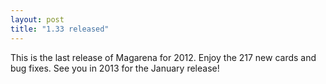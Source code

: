 ```yaml
---
layout: post
title: "1.33 released"
---
```



This is the last release of Magarena for 2012. Enjoy the 217 new cards and bug
fixes. See you in 2013 for the January release!

